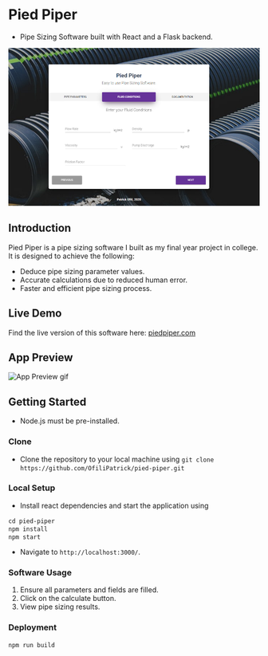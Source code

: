 # Pied Piper

- Pipe Sizing Software built with React and a Flask backend.

![](https://github.com/OfiliPatrick/pied-piper/blob/master/src/images/piedpreview.png?raw=true)

## Introduction

Pied Piper is a pipe sizing software I built as my final year project in college. It is designed to achieve the following:

- Deduce pipe sizing parameter values.
- Accurate calculations due to reduced human error.
- Faster and efficient pipe sizing process.

## Live Demo

Find the live version of this software here: [piedpiper.com](https://pied-piper-soft.netlify.app/)

## App Preview

![App Preview gif](https://recordit.co/cG0xjfPI5U.gif)

## Getting Started

- Node.js must be pre-installed.

### Clone

- Clone the repository to your local machine using
  `git clone https://github.com/OfiliPatrick/pied-piper.git`

### Local Setup

- Install react dependencies and start the application using

```
cd pied-piper
npm install
npm start
```

- Navigate to `http://localhost:3000/`.

### Software Usage

1. Ensure all parameters and fields are filled.
2. Click on the calculate button.
3. View pipe sizing results.

### Deployment

`npm run build`
